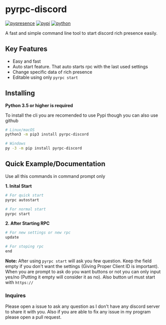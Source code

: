 # pyrpc-discord
[![pypresence](https://img.shields.io/badge/using-pypresence-00bb88.svg?logo=discord&logoWidth=15)](https://github.com/qwertyquerty/pypresence)
[![pypi](https://img.shields.io/badge/pypi-v1.1.1-blue.svg?logo=pypi&logoWidth=15)](https://pypi.org/project/pyrpc-discord/)
[![python](https://img.shields.io/badge/python-3.5%20|%203.6%20|%203.7%20|%203.8-blue.svg?logo=python&logoWidth=15)](https://pypi.org/project/pyrpc-discord/)

A fast and simple command line tool to start discord rich presence easily.

## Key Features
- Easy and fast
- Auto start feature. That auto starts rpc with the last used settings
- Change specific data of rich presence
- Editable using only `pyrpc start`

## Installing
**Python 3.5 or higher is required**

To install the cli you are recomended to use Pypi though you can also use github
```bash
# Linux/macOS
python3 -m pip3 install pyrpc-discord

# Windows
py -3 -m pip install pyrpc-discord
```

## Quick Example/Documentation
Use all this commands in command prompt only

**1. Inital Start**
```bash
# For quick start 
pyrpc autostart

# For normal start
pyrpc start
```


**2. After Starting RPC**
```bash
# For new settings or new rpc
update

# For stoping rpc
end
```

**Note:** After using `pyrpc start` will ask you few question. Keep the field empty if you don't want the settings (Giving Proper Client ID is important). When you are prompt to ask do you want buttons or not you can only input yes/no (Putting it empty will consider it as no). Also button url must start with `https://`

### Inquires
Please open a issue to ask any question as I don't have any discord server to share it with you. Also if you are able to fix any issue in my program please open a pull request.